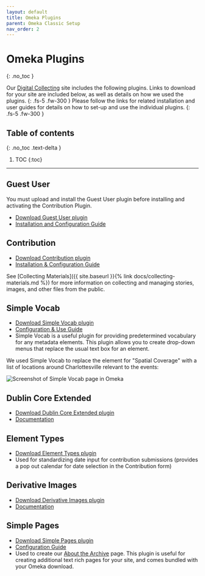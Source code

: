 ```yaml
---
layout: default
title: Omeka Plugins
parent: Omeka Classic Setup
nav_order: 2
---
```


# Omeka Plugins
{: .no_toc }


Our [Digital Collecting](http://digitalcollecting.lib.virginia.edu/rally/) site includes the following plugins. Links to download for your site are included below, as well as details on how we used the plugins. 
{: .fs-5 .fw-300 }
Please follow the links for related installation and user guides for details on how to set-up and use the individual plugins. 
{: .fs-5 .fw-300 }

## Table of contents
{: .no_toc .text-delta }

1. TOC
{:toc}

---

## Guest User
You must upload and install the Guest User plugin before installing and activating the Contribution Plugin.

- [Download Guest User plugin](https://omeka.org/classic/plugins/GuestUser/)
- [Installation and Configuration Guide](https://omeka.org/classic/docs/Plugins/GuestUser/)

## Contribution

- [Download Contribution plugin](https://omeka.org/classic/plugins/Contribution/)
- [Installation & Configuration Guide](https://omeka.org/classic/docs/Plugins/Contribution/)

See [Collecting Materials]({{ site.baseurl }}{% link docs/collecting-materials.md %}) for more information on collecting and managing stories, images, and other files from the public.

## Simple Vocab

- [Download Simple Vocab plugin](https://omeka.org/classic/plugins/SimpleVocab/)
- [Configuration & Use Guide](https://omeka.org/classic/docs/Plugins/SimpleVocab/)
- Simple Vocab is a useful plugin for providing predetermined vocabulary for any metadata elements. This plugin allows you to create drop-down menus that replace the usual text box for an element. 

We used Simple Vocab to replace the element for "Spatial Coverage" with a list of locations around Charlottesville relevant to the events:

![Screenshot of Simple Vocab page in Omeka](https://raw.githubusercontent.com/scholarslab/digital-collect-toolkit/master/assets/images/simple-vocab.png) 

## Dublin Core Extended

- [Download Dublin Core Extended plugin](https://omeka.org/classic/plugins/DublinCoreExtended/)
- [Documentation](https://omeka.org/classic/docs/Plugins/DublinCoreExtended/)

## Element Types

- [Download Element Types plugin](https://omeka.org/classic/plugins/ElementTypes/)
- Used for standardizing date input for contribution submissions (provides a pop out calendar for date selection in the Contribution form)

## Derivative Images

- [Download Derivative Images plugin](https://omeka.org/classic/plugins/DerivativeImages/)
- [Documentation](https://omeka.org/classic/docs/Plugins/DerivativeImages/)

## Simple Pages

- [Download Simple Pages plugin](https://omeka.org/classic/plugins/SimplePages/)
- [Configuration Guide](https://omeka.org/classic/docs/Plugins/SimplePages/)
- Used to create our [About the Archive](http://digitalcollecting.lib.virginia.edu/rally/about) page. This plugin is useful for creating additional text rich pages for your site, and comes bundled with your Omeka download.
